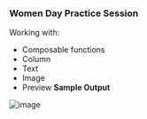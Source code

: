 ### Women Day Practice Session
Working with:
- Composable functions
- Column
- Text
- Image
- Preview
**Sample Output**

![image](https://user-images.githubusercontent.com/77758884/224010700-8d7bd450-5d69-454c-9da7-3e91ecbe49b0.png)
